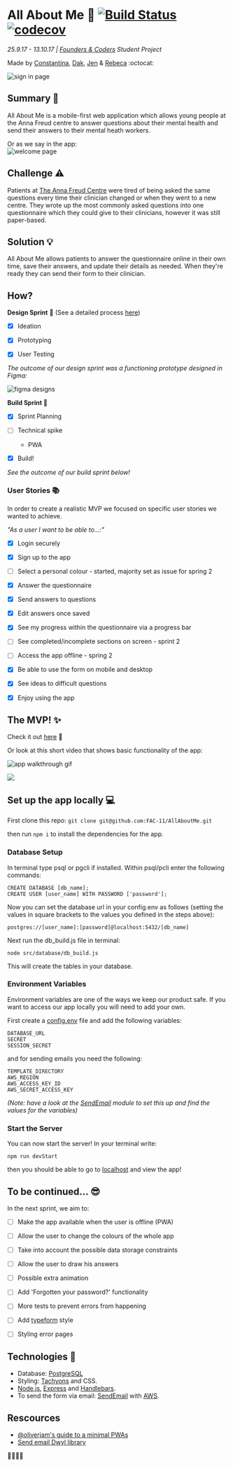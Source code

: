 # All About Me :muscle: [![Build Status](https://travis-ci.org/FAC-11/AllAboutMe.svg?branch=master)](https://travis-ci.org/FAC-11/AllAboutMe) [![codecov](https://codecov.io/gh/FAC-11/AllAboutMe/branch/master/graph/badge.svg)](https://codecov.io/gh/FAC-11/AllAboutMe)

_*25.9.17 - 13.10.17 | [Founders & Coders](https://foundersandcoders.com/) Student Project*_


Made by [Constantina](https://github.com/polyccon), [Dak](https://github.com/dangerdak), [Jen](https://github.com/Jen-Harris) & [Rebeca](https://github.com/rebecacalvoquintero) :octocat:


![sign in page](https://i.imgur.com/emJvg9x.jpg)  




## Summary :pencil: 
All About Me is a mobile-first web application which allows young people at the Anna Freud centre to answer questions about their mental health and send their answers to their mental heath workers.

Or as we say in the app:  
![welcome page](https://i.imgur.com/WLLc2sv.png)


## Challenge :warning: 
Patients at [The Anna Freud Centre](http://www.annafreud.org/) were tired of being asked the same questions every time their clinician changed or when they went to a new centre. They wrote up the most commonly asked questions into one questionnaire which they could give to their clinicians, however it was still paper-based.

## Solution :bulb: 
All About Me allows patients to answer the questionnaire online in their own time, save their answers, and update their details as needed. When they're ready they can send their form to their clinician.


## How?
__Design Sprint__ :art: (See a detailed process [here](https://github.com/FAC-11/AllAboutMe/blob/master/designsprint.md))

- [x] Ideation

- [x] Prototyping

- [x] User Testing

*_The outcome of our design sprint was a functioning prototype designed in Figma:_*

![figma designs](https://i.imgur.com/Cg6iIlb.png)



__Build Sprint :wrench:__

- [x] Sprint Planning

- [ ] Technical spike
  * PWA

- [x] Build!

*_See the outcome of our build sprint below!_*

### User Stories :books:
In order to create a realistic MVP we focused on specific user stories we wanted to achieve.

_*"As a user I want to be able to...:"*_
- [x] Login securely
- [x] Sign up to the app
- [ ] Select a personal colour - started, majority set as issue for spring 2
- [x] Answer the questionnaire
- [x] Send answers to questions
- [x] Edit answers once saved
- [x] See my progress within the questionnaire via a progress bar
- [ ] See completed/incomplete sections on screen - sprint 2 
- [ ] Access the app offline - spring 2
- [x] Be able to use the form on mobile and desktop
- [x] See ideas to difficult questions
- [x] Enjoy using the app


## The MVP! :sparkles:

Check it out [here](https://allaboutme-annafreud.herokuapp.com/) :eyes: 

Or look at this short video that shows basic functionality of the app:  

![app walkthrough gif](https://i.imgur.com/Ibg2ykx.gif)  

![](https://files.gitter.im/foundersandcoders/AllAboutMe/3bB8/image.png)
## Set up the app locally :computer: 

First clone this repo:
`git clone git@github.com:FAC-11/AllAboutMe.git`

then run `npm i` to install the dependencies for the app.

### Database Setup

In terminal type psql or pgcli if installed. Within psql/pcli enter the following commands:

```
CREATE DATABASE [db_name];  
CREATE USER [user_name] WITH PASSWORD ['password'];
```

Now you can set the database url in your config.env as follows (setting the values in square brackets to the values you defined in the steps above):

```postgres://[user_name]:[password]@localhost:5432/[db_name]```

Next run the db_build.js file in terminal: 

```node src/database/db_build.js```

This will create the tables in your database.

### Environment Variables 
Environment variables are one of the ways we keep our product safe. If you want to access our app locally you will need to add your own.

First create a [config.env](https://github.com/dwyl/env2#create-a-env-file) file and add the following variables:
```
DATABASE_URL
SECRET
SESSION_SECRET
```

and for sending emails you need the following:

```
TEMPLATE_DIRECTORY
AWS_REGION
AWS_ACCESS_KEY_ID
AWS_SECRET_ACCESS_KEY
```

*_(Note: have a look at the [SendEmail](https://www.npmjs.com/package/sendemail) module to set this up and find the values for the variables)_*

### Start the Server

You can now start the server! In your terminal write: 

`npm run devStart`

then you should be able to go to [localhost](http://localhost:4001/) and view the app!

## To be continued... :sunglasses:

In the next sprint, we aim to:

- [ ] Make the app available when the user is offline (PWA)
- [ ] Allow the user to change the colours of the whole app
- [ ] Take into account the possible data storage constraints
- [ ] Allow the user to draw his answers
- [ ] Possible extra animation
- [ ] Add 'Forgotten your password?' functionality
- [ ] More tests to prevent errors from happening
- [ ] Add [typeform](https://www.typeform.com/#home-examples) style
- [ ] Styling error pages


## Technologies :floppy_disk: 
 * Database: [PostgreSQL](https://www.postgresql.org/)
 * Styling: [Tachyons](http://tachyons.io/) and CSS.
 * [Node.js](https://nodejs.org/en/), [Express](https://expressjs.com/) and [Handlebars](http://handlebarsjs.com/).
 * To send the form via email: [SendEmail](https://www.npmjs.com/package/sendemail) with [AWS](https://aws.amazon.com/ses/getting-started/).

## Rescources
* [@oliverjam's guide to a minimal PWAs](https://github.com/oliverjam/minimal-pwa)
* [Send email Dwyl library](https://github.com/dwyl/sendemail)


:dancer::dancer::dancer::dancer:
